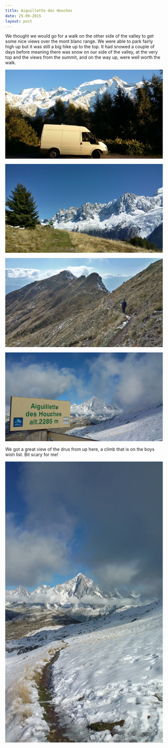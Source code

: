 ```yaml
---
title: Aiguillette des Houches
date: 25-09-2015
layout: post
---
```


We thought we would go for a walk on the other side of the valley to get some nice views over the mont blanc range. We were able to park fairly high up but it was still a big hike up to the top. It had snowed a couple of days before meaning there was snow on our side of the valley, at the very top and the views from the summit, and on the way up, were well worth the walk.

![van](/assets/images/aiguillettedeshouches/20150924_190231.jpg)

![views of mont blanc](/assets/images/aiguillettedeshouches/20150924_151055_Richtone.jpg)

![ridge walk](/assets/images/aiguillettedeshouches/20150924_163228_Richtone.jpg)

![summit](/assets/images/aiguillettedeshouches/20150924_165309.jpg)

We got a great view of the drus from up here, a climb that is on the boys wish list. Bit scary for me!

![drus](/assets/images/aiguillettedeshouches/20150924_164157_Richtone.jpg)
